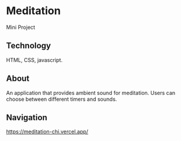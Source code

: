 # Meditation
Mini Project
## Technology
HTML,
CSS,
javascript.
## About
An application that provides ambient sound for meditation. Users can choose between different timers and sounds.
## Navigation
https://meditation-chi.vercel.app/

